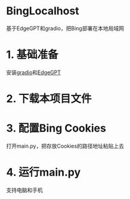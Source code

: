 # BingLocalhost
基于EdgeGPT和gradio，把Bing部署在本地局域网

# 1. 基础准备
安装[gradio](https://github.com/gradio-app/gradio)和[EdgeGPT](https://github.com/acheong08/EdgeGPT)
# 2. 下载本项目文件
# 3. 配置Bing Cookies
打开main.py，把存放Cookies的路径地址粘贴上去
# 4. 运行main.py
支持电脑和手机
